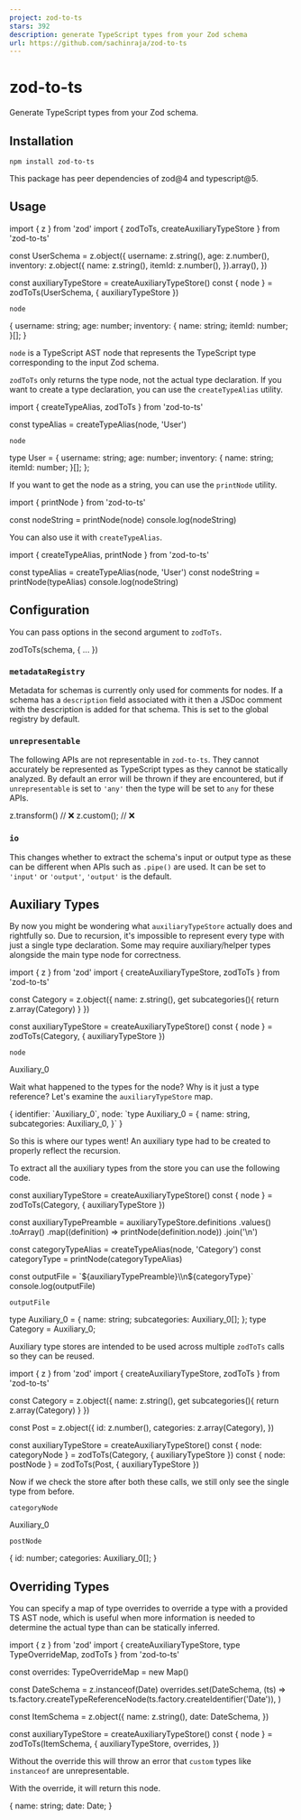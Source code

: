 ```yaml
---
project: zod-to-ts
stars: 392
description: generate TypeScript types from your Zod schema
url: https://github.com/sachinraja/zod-to-ts
---
```


zod-to-ts
=========

Generate TypeScript types from your Zod schema.

Installation
------------

```
npm install zod-to-ts
```

This package has peer dependencies of zod@4 and typescript@5.

Usage
-----

import { z } from 'zod'
import { zodToTs, createAuxiliaryTypeStore } from 'zod-to-ts'

const UserSchema \= z.object({
	username: z.string(),
	age: z.number(),
	inventory: z.object({
		name: z.string(),
		itemId: z.number(),
	}).array(),
})

const auxiliaryTypeStore \= createAuxiliaryTypeStore()
const { node } \= zodToTs(UserSchema, { auxiliaryTypeStore })

`node`

{
    username: string;
    age: number;
    inventory: {
        name: string;
        itemId: number;
    }\[\];
}

`node` is a TypeScript AST node that represents the TypeScript type corresponding to the input Zod schema.

`zodToTs` only returns the type node, not the actual type declaration. If you want to create a type declaration, you can use the `createTypeAlias` utility.

import { createTypeAlias, zodToTs } from 'zod-to-ts'

const typeAlias \= createTypeAlias(node, 'User')

`node`

type User \= {
    username: string;
    age: number;
    inventory: {
        name: string;
        itemId: number;
    }\[\];
};

If you want to get the node as a string, you can use the `printNode` utility.

import { printNode } from 'zod-to-ts'

const nodeString \= printNode(node)
console.log(nodeString)

You can also use it with `createTypeAlias`.

import { createTypeAlias, printNode } from 'zod-to-ts'

const typeAlias \= createTypeAlias(node, 'User')
const nodeString \= printNode(typeAlias)
console.log(nodeString)

Configuration
-------------

You can pass options in the second argument to `zodToTs`.

zodToTs(schema, {
	...
})

### `metadataRegistry`

Metadata for schemas is currently only used for comments for nodes. If a schema has a `description` field associated with it then a JSDoc comment with the description is added for that schema. This is set to the global registry by default.

### `unrepresentable`

The following APIs are not representable in `zod-to-ts`. They cannot accurately be represented as TypeScript types as they cannot be statically analyzed. By default an error will be thrown if they are encountered, but if `unrepresentable` is set to `'any'` then the type will be set to `any` for these APIs.

z.transform() // ❌
z.custom(); // ❌

### `io`

This changes whether to extract the schema's input or output type as these can be different when APIs such as `.pipe()` are used. It can be set to `'input'` or `'output'`, `'output'` is the default.

Auxiliary Types
---------------

By now you might be wondering what `auxiliaryTypeStore` actually does and rightfully so. Due to recursion, it's impossible to represent every type with just a single type declaration. Some may require auxiliary/helper types alongside the main type node for correctness.

import { z } from 'zod'
import { createAuxiliaryTypeStore, zodToTs } from 'zod-to-ts'

const Category \= z.object({
  name: z.string(),
  get subcategories(){
    return z.array(Category)
  }
})

const auxiliaryTypeStore \= createAuxiliaryTypeStore()
const { node } \= zodToTs(Category, { auxiliaryTypeStore })

`node`

Auxiliary\_0

Wait what happened to the types for the node? Why is it just a type reference? Let's examine the `auxiliaryTypeStore` map.

{
	identifier: \`Auxiliary\_0\`,
	node: \`type Auxiliary\_0 = {
		name: string,
		subcategories: Auxiliary\_0,
	}\`
}

So this is where our types went! An auxiliary type had to be created to properly reflect the recursion.

To extract all the auxiliary types from the store you can use the following code.

const auxiliaryTypeStore \= createAuxiliaryTypeStore()
const { node } \= zodToTs(Category, { auxiliaryTypeStore })

const auxiliaryTypePreamble \= auxiliaryTypeStore.definitions
	.values()
	.toArray()
	.map((definition) \=> printNode(definition.node))
	.join('\\n')

const categoryTypeAlias \= createTypeAlias(node, 'Category')
const categoryType \= printNode(categoryTypeAlias)

const outputFile \= \`${auxiliaryTypePreamble}\\n${categoryType}\`
console.log(outputFile)

`outputFile`

type Auxiliary\_0 \= {
    name: string;
    subcategories: Auxiliary\_0\[\];
};
type Category \= Auxiliary\_0;

Auxiliary type stores are intended to be used across multiple `zodToTs` calls so they can be reused.

import { z } from 'zod'
import { createAuxiliaryTypeStore, zodToTs } from 'zod-to-ts'

const Category \= z.object({
  name: z.string(),
  get subcategories(){
    return z.array(Category)
  }
})

const Post \= z.object({
	id: z.number(),
	categories: z.array(Category),
})

const auxiliaryTypeStore \= createAuxiliaryTypeStore()
const { node: categoryNode } \= zodToTs(Category, { auxiliaryTypeStore })
const { node: postNode } \= zodToTs(Post, { auxiliaryTypeStore })

Now if we check the store after both these calls, we still only see the single type from before.

`categoryNode`

Auxiliary\_0

`postNode`

{
    id: number;
    categories: Auxiliary\_0\[\];
}

Overriding Types
----------------

You can specify a map of type overrides to override a type with a provided TS AST node, which is useful when more information is needed to determine the actual type than can be statically inferred.

import { z } from 'zod'
import { createAuxiliaryTypeStore, type TypeOverrideMap, zodToTs } from 'zod-to-ts'

const overrides: TypeOverrideMap \= new Map()

const DateSchema \= z.instanceof(Date)
overrides.set(DateSchema, (ts) \=>
	ts.factory.createTypeReferenceNode(ts.factory.createIdentifier('Date')),
)

const ItemSchema \= z.object({
	name: z.string(),
	date: DateSchema,
})

const auxiliaryTypeStore \= createAuxiliaryTypeStore()
const { node } \= zodToTs(ItemSchema, {
	auxiliaryTypeStore,
	overrides,
})

Without the override this will throw an error that `custom` types like `instanceof` are unrepresentable.

With the override, it will return this node.

{
    name: string;
    date: Date;
}
